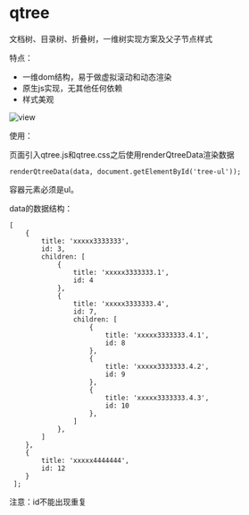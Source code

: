 # qtree
文档树、目录树、折叠树，一维树实现方案及父子节点样式

特点：
* 一维dom结构，易于做虚拟滚动和动态渲染
* 原生js实现，无其他任何依赖
* 样式美观

![view](https://user-images.githubusercontent.com/16829552/147377048-91420475-ba45-4c9f-ad77-d475704f1a13.png)

使用：

页面引入qtree.js和qtree.css之后使用renderQtreeData渲染数据

    renderQtreeData(data, document.getElementById('tree-ul'));

容器元素必须是ul。

data的数据结构：

    [
    	{
    		title: 'xxxxx3333333',
    		id: 3,
    		children: [
    			{
    				title: 'xxxxx3333333.1',
    				id: 4
    			},
    			{
    				title: 'xxxxx3333333.4',
    				id: 7,
    				children: [
    					{
    						title: 'xxxxx3333333.4.1',
    						id: 8
    					},
    					{
    						title: 'xxxxx3333333.4.2',
    						id: 9
    					},
    					{
    						title: 'xxxxx3333333.4.3',
    						id: 10
    					},
    				]
    			},
    		]
    	},
    	{
    		title: 'xxxxx4444444',
    		id: 12
    	}
     ];
     
注意：id不能出现重复

